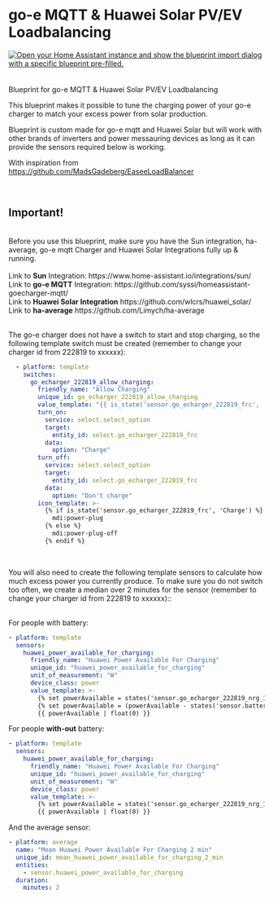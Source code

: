 # go-e MQTT & Huawei Solar PV/EV Loadbalancing
<a href="https://my.home-assistant.io/redirect/blueprint_import/?blueprint_url=https%3A%2F%2Fgithub.com%2Fwoopstar%2Fgoe_huawei_pv_loadbalacer%2Fblob%2Fmain%2Fgoe_huawei_pv_loadbalacer.yaml" target="_blank"><img src="https://my.home-assistant.io/badges/blueprint_import.svg" alt="Open your Home Assistant instance and show the blueprint import dialog with a specific blueprint pre-filled." /></a><br><br><br>
Blueprint for go-e MQTT & Huawei Solar PV/EV Loadbalancing

This blueprint makes it possible to tune the charging power of your go-e charger to match your excess power from solar production.

Blueprint is custom made for go-e mqtt and Huawei Solar but will work with other brands of inverters and power messauring devices as long as it can provide the sensors required below is working.

With inspiration from https://github.com/MadsGadeberg/EaseeLoadBalancer

<br>
<b><h2>Important!</h2></b><br>
Before you use this blueprint, make sure you have the Sun integration, ha-average, go-e mqtt Charger and Huawei Solar Integrations fully up & running. <br>
<br>
Link to <b>Sun</b> Integration: https://www.home-assistant.io/integrations/sun/  <br>
Link to <b>go-e MQTT</b> Integration: https://github.com/syssi/homeassistant-goecharger-mqtt/ <br>
Link to <b>Huawei Solar Integration</b> https://github.com/wlcrs/huawei_solar/ <br>
Link to <b>ha-average</b> https://github.com/Limych/ha-average <br><br>

The go-e charger does not have a switch to start and stop charging, so the following template switch must be created (remember to change your charger id from 222819 to xxxxxx):<br>


```yaml
  - platform: template
    switches:
      go_echarger_222819_allow_charging:
        friendly_name: "Allow Charging"
        unique_id: go_echarger_222819_allow_charging
        value_template: "{{ is_state('sensor.go_echarger_222819_frc', 'Charge') }}"
        turn_on:
          service: select.select_option
          target:
            entity_id: select.go_echarger_222819_frc
          data:
            option: "Charge"
        turn_off:
          service: select.select_option
          target:
            entity_id: select.go_echarger_222819_frc
          data:
            option: "Don't charge"
        icon_template: >-
          {% if is_state('sensor.go_echarger_222819_frc', 'Charge') %}
            mdi:power-plug
          {% else %}
            mdi:power-plug-off
          {% endif %}
```

<br>

You will also need to create the following template sensors to calculate how much excess power you currently produce. To  make sure you do not switch too often, we create a median over 2 minutes for the sensor (remember to change your charger id from 222819 to xxxxxx)::<br><br>

For people with battery:

```yaml
- platform: template
  sensors:
    huawei_power_available_for_charging:
      friendly_name: "Huawei Power Available For Charging"
      unique_id: "huawei_power_available_for_charging"
      unit_of_measurement: "W"
      device_class: power
      value_template: >-
        {% set powerAvailable = states('sensor.go_echarger_222819_nrg_12') | float(0) + states('sensor.power_meter_active_power') | float(0) + states('sensor.battery_charge_discharge_power')  | float(0) %}
        {% set powerAvailable = (powerAvailable - states('sensor.battery_charge_discharge_power') | int(5000)) if states('sensor.battery_state_of_capacity') | int(5) < ( states('number.battery_end_of_charge_soc') | int(100) * 0.98 ) else powerAvailable %}
        {{ powerAvailable | float(0) }}
```


For people <b>with-out</b> battery:

```yaml
- platform: template
  sensors:
    huawei_power_available_for_charging:
      friendly_name: "Huawei Power Available For Charging"
      unique_id: "huawei_power_available_for_charging"
      unit_of_measurement: "W"
      device_class: power
      value_template: >-
        {% set powerAvailable = states('sensor.go_echarger_222819_nrg_12') | float(0) + states('sensor.power_meter_active_power') | float(0) + states('sensor.battery_charge_discharge_power')  | float(0) %}
        {{ powerAvailable | float(0) }}
```

And the average sensor:

```yaml
- platform: average
  name: "Mean Huawei Power Available For Charging 2 min"
  unique_id: mean_huawei_power_available_for_charging_2_min
  entities:
    - sensor.huawei_power_available_for_charging
  duration:
    minutes: 2
```
